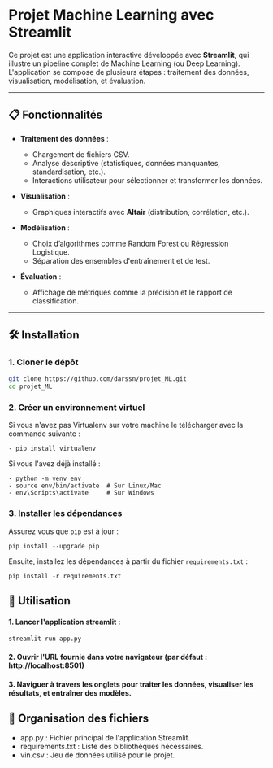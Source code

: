 # Projet Machine Learning avec Streamlit

Ce projet est une application interactive développée avec **Streamlit**, qui illustre un pipeline complet de Machine Learning (ou Deep Learning). L'application se compose de plusieurs étapes : traitement des données, visualisation, modélisation, et évaluation.

---

## 📋 Fonctionnalités

- **Traitement des données** :
  - Chargement de fichiers CSV.
  - Analyse descriptive (statistiques, données manquantes, standardisation, etc.).
  - Interactions utilisateur pour sélectionner et transformer les données.
  
- **Visualisation** :
  - Graphiques interactifs avec **Altair** (distribution, corrélation, etc.).

- **Modélisation** :
  - Choix d’algorithmes comme Random Forest ou Régression Logistique.
  - Séparation des ensembles d'entraînement et de test.

- **Évaluation** :
  - Affichage de métriques comme la précision et le rapport de classification.

---

## 🛠️ Installation

### 1. Cloner le dépôt
```bash
git clone https://github.com/darssn/projet_ML.git
cd projet_ML
```

### 2. Créer un environnement virtuel

Si vous n'avez pas Virtualenv sur votre machine le télécharger avec la commande suivante : 
```
- pip install virtualenv
```
Si vous l'avez déjà installé : 

```
- python -m venv env
- source env/bin/activate  # Sur Linux/Mac
- env\Scripts\activate     # Sur Windows
```


### 3. Installer les dépendances 

Assurez vous que `pip` est à jour : 

```
pip install --upgrade pip
```

Ensuite, installez les dépendances à partir du fichier `requirements.txt` :
```
pip install -r requirements.txt
```


## 🚀 Utilisation

#### 1. Lancer l'application streamlit : 
```
streamlit run app.py
```

#### 2. Ouvrir l'URL fournie dans votre navigateur (par défaut : http://localhost:8501)
#### 3. Naviguer à travers les onglets pour traiter les données, visualiser les résultats, et entraîner des modèles.




## 📂 Organisation des fichiers

- app.py : Fichier principal de l'application Streamlit.
- requirements.txt : Liste des bibliothèques nécessaires.
- vin.csv : Jeu de données utilisé pour le projet.